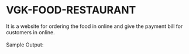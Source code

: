 # VGK-FOOD-RESTAURANT
It is a website for ordering the food in online and give the payment bill for customers in online.<br><br>
Sample Output:
